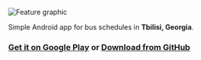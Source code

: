 ![Feature graphic](promo/feature-graphic.png)

Simple Android app for bus schedules in **Tbilisi, Georgia**.


### [Get it on Google Play](https://play.google.com/store/apps/details?id=com.tbilisi.bus) or [Download from GitHub](https://github.com/TbilisiBus/tbilisi-bus/releases)
